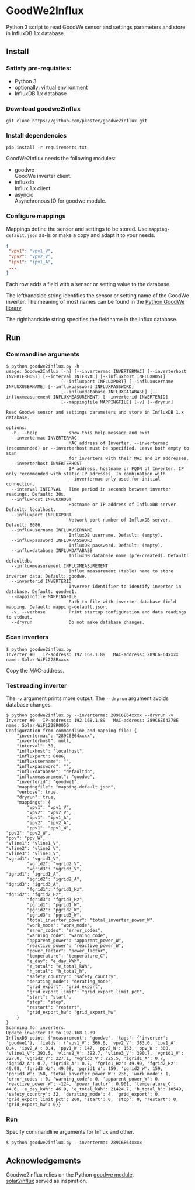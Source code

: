 # GoodWe2Influx

Python 3 script to read GoodWe sensor and settings parameters and store in InfluxDB 1.x database.  

## Install

### Satisfy pre-requisites:
- Python 3
- optionally: virtual environment
- InfluxDB 1.x database

### Download goodwe2influx
```commandline
git clone https://github.com/pkoster/goodwe2influx.git
```

### Install dependencies
```commandline
pip install -r requirements.txt
```
GoodWe2Influx needs the following modules:
- goodwe  
  GoodWe inverter client.
- influxdb  
  Influx 1.x client.
- asyncio  
  Asynchronous IO for goodwe module.

### Configure mappings  
Mappings define the sensor and settings to be stored. 
Use ```mapping-default.json``` as-is or make a copy and adapt it to your needs.
```json
{
 "vpv1": "vpv1_V",
 "vpv2": "vpv2_V",
 "ipv1": "ipv1_A",
 ...
}
```
Each row adds a field with a sensor or setting value to the database. 

The lefthandside string identifies the sensor or setting name of the GoodWe inverter. 
The meaning of most names can be found in the
[Python GoodWe library](https://github.com/marcelblijleven/goodwe/blob/58c7f8e4b0b95ce6c3ff2fbd61b4c32a6c3665c2/goodwe/dt.py).

The righthandside string specifies the fieldname in the Influx database.

## Run
### Commandline arguments
```commandline
$ python goodwe2influx.py -h
usage: Goodwe2Influx [-h] [--invertermac INVERTERMAC] [--inverterhost INVERTERHOST] [--interval INTERVAL] [--influxhost INFLUXHOST]
                     [--influxport INFLUXPORT] [--influxusername INFLUXUSERNAME] [--influxpassword INFLUXPASSWORD]
                     [--influxdatabase INFLUXDATABASE] [--influxmeasurement INFLUXMEASUREMENT] [--inverterid INVERTERID]
                     [--mappingfile MAPPINGFILE] [-v] [--dryrun]

Read Goodwe sensor and settings parameters and store in InfluxDB 1.x database.

options:
  -h, --help            show this help message and exit
  --invertermac INVERTERMAC
                        MAC address of Inverter. --invertermac (recommended) or --inverterhost must be specified. Leave both empty to scan
                        for inverters with their MAC and IP addresses.
  --inverterhost INVERTERHOST
                        IP address, hostname or FQDN of Inverter. IP only recommended with static IP adresses. In combination with
                        --invertermac only used for initial connection.
  --interval INTERVAL   Time period in seconds between inverter readings. Default: 30s.
  --influxhost INFLUXHOST
                        Hostname or IP address of InfluxDB server. Default: localhost.
  --influxport INFLUXPORT
                        Network port number of InfluxDB server. Default: 8086.
  --influxusername INFLUXUSERNAME
                        InfluxDB username. Default: (empty).
  --influxpassword INFLUXPASSWORD
                        InfluxDB password. Default: (empty).
  --influxdatabase INFLUXDATABASE
                        InfluxDB database name (pre-created). Default: defaultdb.
  --influxmeasurement INFLUXMEASUREMENT
                        Influx measurement (table) name to store inverter data. Default: goodwe.
  --inverterid INVERTERID
                        Inverver identifier to identify inverter in database. Default: goodwe1.
  --mappingfile MAPPINGFILE
                        Path to file with inverter-database field mapping. Default: mapping-default.json.
  -v, --verbose         Print startup configuration and data readings to stdout.
  --dryrun              Do not make database changes.
```
### Scan inverters
```commandline
$ python goodwe2influx.py
Inverter #0   IP-address: 192.168.1.89   MAC-address: 289C6E64xxxx   name: Solar-WiFi228Rxxxx
```
Copy the MAC-address.
### Test reading inverter
The ```-v``` argument prints more output.
The ```--dryrun``` argument avoids database changes.
```commandline
$ python goodwe2influx.py --invertermac 289C6E64xxxx --dryrun -v                      
Inverter #0   IP-address: 192.168.1.89   MAC-address: 289C6E64278E   name: Solar-WiFi228R0056                                               
Configuration from commandline and mapping file: {
    "invertermac": "289C6E64xxxx",
    "inverterhost": null,
    "interval": 30,
    "influxhost": "localhost",
    "influxport": 8086,
    "influxusername": "",
    "influxpassword": "",
    "influxdatabase": "defaultdb",
    "influxmeasurement": "goodwe",
    "inverterid": "goodwe1",
    "mappingfile": "mapping-default.json",
    "verbose": true,
    "dryrun": true,
    "mappings": {
        "vpv1": "vpv1_V",
        "vpv2": "vpv2_V",
        "ipv1": "ipv1_A",
        "ipv2": "ipv2_A",
        "ppv1": "ppv1_W",                                                                                                                           "ppv2": "ppv2_W",                                                                                                                           "ppv": "ppv_W",                                                                                                                             "vline1": "vline1_V",                                                                                                                       "vline2": "vline2_V",                                                                                                                       "vline3": "vline3_V",                                                                                                                       "vgrid1": "vgrid1_V",
        "vgrid2": "vgrid2_V",
        "vgrid3": "vgrid3_V",                                                                                                                       "igrid1": "igrid1_A",
        "igrid2": "igrid2_A",                                                                                                                       "igrid3": "igrid3_A",
        "fgrid1": "fgrid1_Hz",                                                                                                                      "fgrid2": "fgrid2_Hz",
        "fgrid3": "fgrid3_Hz",
        "pgrid1": "pgrid1_W",
        "pgrid2": "pgrid2_W",
        "pgrid3": "pgrid3_W",
        "total_inverter_power": "total_inverter_power_W",
        "work_mode": "work_mode",
        "error_codes": "error_codes",
        "warning_code": "warning_code",
        "apparent_power": "apparent_power_W",
        "reactive_power": "reactive_power_W",
        "power_factor": "power_factor",
        "temperature": "temperature_C",
        "e_day": "e_day_kWh",
        "e_total": "e_total_kWh",
        "h_total": "h_total_h",
        "safety_country": "safety_country",
        "derating_mode": "derating_mode",
        "grid_export": "grid_export",
        "grid_export_limit": "grid_export_limit_pct",
        "start": "start",
        "stop": "stop",
        "restart": "restart",
        "grid_export_hw": "grid_export_hw"
    }
}
Scanning for inverters.
Update inverter IP to 192.168.1.89
InfluxDB point: {'measurement': 'goodwe', 'tags': {'inverter': 'goodwe1'}, 'fields': {'vpv1_V': 366.6, 'vpv2_V': 383.0, 'ipv1_A': 0.4, 'ipv2_A': 0.4, 'ppv1_W': 147, 'ppv2_W': 153, 'ppv_W': 300, 'vline1_V': 393.5, 'vline2_V': 392.7, 'vline3_V': 390.7, 'vgrid1_V': 227.0, 'vgrid2_V': 227.1, 'vgrid3_V': 225.5, 'igrid1_A': 0.7, 'igrid2_A': 0.7, 'igrid3_A': 0.7, 'fgrid1_Hz': 49.99, 'fgrid2_Hz': 49.98, 'fgrid3_Hz': 49.98, 'pgrid1_W': 159, 'pgrid2_W': 159, 'pgrid3_W': 158, 'total_inverter_power_W': 236, 'work_mode': 1, 'error_codes': 0, 'warning_code': 0, 'apparent_power_W': 0, 'reactive_power_W': -124, 'power_factor': 0.901, 'temperature_C': 44.6, 'e_day_kWh': 46.9, 'e_total_kWh': 21424.7, 'h_total_h': 10549, 'safety_country': 32, 'derating_mode': 4, 'grid_export': 0, 'grid_export_limit_pct': 200, 'start': 0, 'stop': 0, 'restart': 0, 'grid_export_hw': 0}}
```
### Run
Specify commandline arguments for Influx and other.
```commandline
$ python goodwe2influx.py --invertermac 289C6E64xxxx
```
## Acknowledgements
Goodwe2influx relies on the Python [goodwe module](https://github.com/marcelblijleven/goodwe).   
[solar2influx](https://github.com/jaccolo/solar2influx) served as inspiration.
